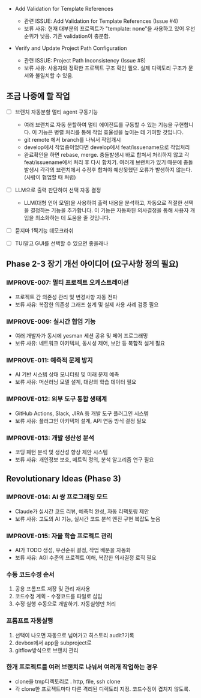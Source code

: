 - Add Validation for Template References

  - 관련 ISSUE: Add Validation for Template References (Issue #4)
  - 보류 사유: 현재 대부분의 프로젝트가 "template: none"을 사용하고 있어 우선순위가 낮음. 기존 validation이 충분함.

- Verify and Update Project Path Configuration

  - 관련 ISSUE: Project Path Inconsistency (Issue #8)
  - 보류 사유: 사용자와 정확한 프로젝트 구조 확인 필요. 실제 디렉토리 구조가 문서와 불일치할 수 있음.

## 조금 나중에 할 작업

- [ ] 브랜치 자동분할 멀티 agent 구동기능

  - 여러 브랜치로 자동 분할하여 멀티 에이전트를 구동할 수 있는 기능을 구현합니다. 이 기능은 병렬 처리를 통해 작업 효율성을 높이는 데 기여할 것입니다.
  - git remote 에서 branch를 나눠서 작업개시
  - develop에서 작업중이었다면 develop에서 feat/issuename으로 작업처리
  - 완료확인을 하면 rebase, merge. 충돌발생시 바로 합쳐서 처리하지 않고 각 feat/issuename에서 처리 후 다시 합치기. 여러개 브랜치가 있기 때문에 충돌발생시 각각의 브랜치에서 수정후 합쳐야
    예상못했던 오류가 발생하지 않는다.(사람이 협업할 때 처럼)

- [ ] LLM으로 출력 판단하여 선택 자동 결정

  - LLM(대형 언어 모델)을 사용하여 출력 내용을 분석하고, 자동으로 적절한 선택을 결정하는 기능을 추가합니다. 이 기능은 자동화된 의사결정을 통해 사용자 개입을 최소화하는 데 도움을 줄 것입니다.

- [ ] 묻지마 1찍기능 데모크라쉬

- [ ] TUI말고 GUI를 선택할 수 있으면 좋을래나

## Phase 2-3 장기 개선 아이디어 (요구사항 정의 필요)

### IMPROVE-007: 멀티 프로젝트 오케스트레이션

- 프로젝트 간 의존성 관리 및 변경사항 자동 전파
- 보류 사유: 복잡한 의존성 그래프 설계 및 실제 사용 사례 검증 필요

### IMPROVE-009: 실시간 협업 기능

- 여러 개발자가 동시에 yesman 세션 공유 및 페어 프로그래밍
- 보류 사유: 네트워크 아키텍처, 동시성 제어, 보안 등 복합적 설계 필요

### IMPROVE-011: 예측적 문제 방지

- AI 기반 시스템 상태 모니터링 및 미래 문제 예측
- 보류 사유: 머신러닝 모델 설계, 대량의 학습 데이터 필요

### IMPROVE-012: 외부 도구 통합 생태계

- GitHub Actions, Slack, JIRA 등 개발 도구 플러그인 시스템
- 보류 사유: 플러그인 아키텍처 설계, API 연동 방식 결정 필요

### IMPROVE-013: 개발 생산성 분석

- 코딩 패턴 분석 및 생산성 향상 제안 시스템
- 보류 사유: 개인정보 보호, 메트릭 정의, 분석 알고리즘 연구 필요

## Revolutionary Ideas (Phase 3)

### IMPROVE-014: AI 쌍 프로그래밍 모드

- Claude가 실시간 코드 리뷰, 예측적 완성, 자동 리팩토링 제안
- 보류 사유: 고도의 AI 기능, 실시간 코드 분석 엔진 구현 복잡도 높음

### IMPROVE-015: 자율 학습 프로젝트 관리

- AI가 TODO 생성, 우선순위 결정, 작업 배분을 자동화
- 보류 사유: AGI 수준의 프로젝트 이해, 복잡한 의사결정 로직 필요

### 수동 코드수정 순서

1. 공용 프롬프트 저장 및 관리 재사용
1. 코드수정 계획 - 수정코드를 파일로 삽입
1. 수정 실행 수동으로 개발하기. 자동실행만 처리

### 프롬프트 자동실행

1. 선택이 나오면 자동으로 넘어가고 히스토리 audit?기록
1. devbox에서 app을 subproject로
1. gitflow방식으로 브랜치 관리

### 한개 프로젝트를 여러 브랜치로 나눠서 여러개 작업하는 경우

- clone을 tmp디렉토리로 . http, file, ssh clone
- 각 clone한 프로젝트마다 다른 격리된 디렉토리 지정. 코드수정이 겹치지 않도록.
